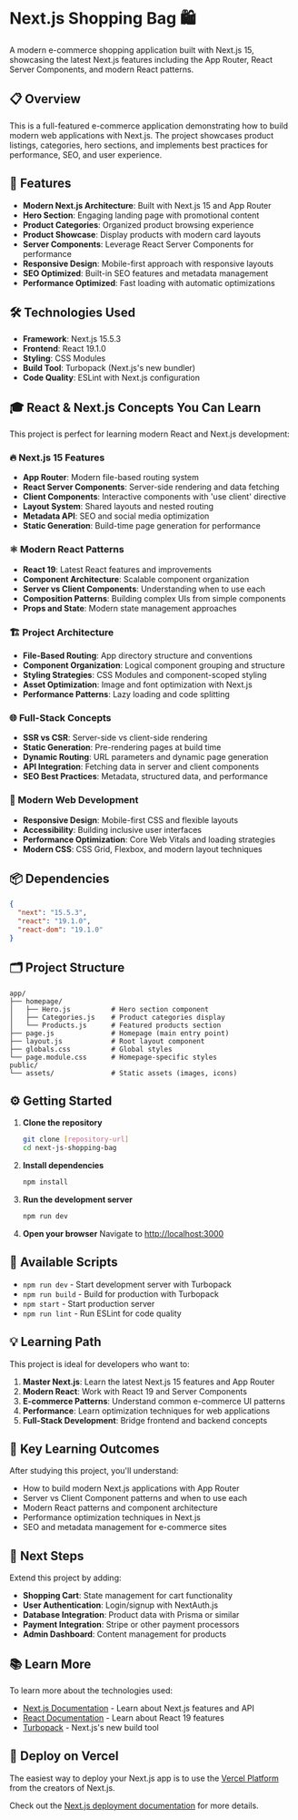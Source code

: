 # Next.js Shopping Bag 🛍️

A modern e-commerce shopping application built with Next.js 15, showcasing the latest Next.js features including the App Router, React Server Components, and modern React patterns.

## 📋 Overview

This is a full-featured e-commerce application demonstrating how to build modern web applications with Next.js. The project showcases product listings, categories, hero sections, and implements best practices for performance, SEO, and user experience.

## 🚀 Features

- **Modern Next.js Architecture**: Built with Next.js 15 and App Router
- **Hero Section**: Engaging landing page with promotional content
- **Product Categories**: Organized product browsing experience  
- **Product Showcase**: Display products with modern card layouts
- **Server Components**: Leverage React Server Components for performance
- **Responsive Design**: Mobile-first approach with responsive layouts
- **SEO Optimized**: Built-in SEO features and metadata management
- **Performance Optimized**: Fast loading with automatic optimizations

## 🛠️ Technologies Used

- **Framework**: Next.js 15.5.3
- **Frontend**: React 19.1.0
- **Styling**: CSS Modules
- **Build Tool**: Turbopack (Next.js's new bundler)
- **Code Quality**: ESLint with Next.js configuration

## 🎓 React & Next.js Concepts You Can Learn

This project is perfect for learning modern React and Next.js development:

### 🔥 Next.js 15 Features
- **App Router**: Modern file-based routing system
- **React Server Components**: Server-side rendering and data fetching
- **Client Components**: Interactive components with 'use client' directive
- **Layout System**: Shared layouts and nested routing
- **Metadata API**: SEO and social media optimization
- **Static Generation**: Build-time page generation for performance

### ⚛️ Modern React Patterns
- **React 19**: Latest React features and improvements
- **Component Architecture**: Scalable component organization
- **Server vs Client Components**: Understanding when to use each
- **Composition Patterns**: Building complex UIs from simple components
- **Props and State**: Modern state management approaches

### 🏗️ Project Architecture
- **File-Based Routing**: App directory structure and conventions
- **Component Organization**: Logical component grouping and structure
- **Styling Strategies**: CSS Modules and component-scoped styling
- **Asset Optimization**: Image and font optimization with Next.js
- **Performance Patterns**: Lazy loading and code splitting

### 🌐 Full-Stack Concepts
- **SSR vs CSR**: Server-side vs client-side rendering
- **Static Generation**: Pre-rendering pages at build time
- **Dynamic Routing**: URL parameters and dynamic page generation
- **API Integration**: Fetching data in server and client components
- **SEO Best Practices**: Metadata, structured data, and performance

### 🎨 Modern Web Development
- **Responsive Design**: Mobile-first CSS and flexible layouts
- **Accessibility**: Building inclusive user interfaces
- **Performance Optimization**: Core Web Vitals and loading strategies
- **Modern CSS**: CSS Grid, Flexbox, and modern layout techniques

## 📦 Dependencies

```json
{
  "next": "15.5.3",
  "react": "19.1.0",
  "react-dom": "19.1.0"
}
```

## 🗂️ Project Structure

```
app/
├── homepage/
│   ├── Hero.js          # Hero section component
│   ├── Categories.js    # Product categories display
│   └── Products.js      # Featured products section
├── page.js              # Homepage (main entry point)
├── layout.js            # Root layout component
├── globals.css          # Global styles
└── page.module.css      # Homepage-specific styles
public/
└── assets/              # Static assets (images, icons)
```

## ⚙️ Getting Started

1. **Clone the repository**
   ```bash
   git clone [repository-url]
   cd next-js-shopping-bag
   ```

2. **Install dependencies**
   ```bash
   npm install
   ```

3. **Run the development server**
   ```bash
   npm run dev
   ```

4. **Open your browser**
   Navigate to [http://localhost:3000](http://localhost:3000)

## 🔧 Available Scripts

- `npm run dev` - Start development server with Turbopack
- `npm run build` - Build for production with Turbopack
- `npm start` - Start production server
- `npm run lint` - Run ESLint for code quality

## 💡 Learning Path

This project is ideal for developers who want to:

1. **Master Next.js**: Learn the latest Next.js 15 features and App Router
2. **Modern React**: Work with React 19 and Server Components
3. **E-commerce Patterns**: Understand common e-commerce UI patterns
4. **Performance**: Learn optimization techniques for web applications
5. **Full-Stack Development**: Bridge frontend and backend concepts

## 🎯 Key Learning Outcomes

After studying this project, you'll understand:
- How to build modern Next.js applications with App Router
- Server vs Client Component patterns and when to use each
- Modern React patterns and component architecture
- Performance optimization techniques in Next.js
- SEO and metadata management for e-commerce sites

## 🚀 Next Steps

Extend this project by adding:
- **Shopping Cart**: State management for cart functionality
- **User Authentication**: Login/signup with NextAuth.js
- **Database Integration**: Product data with Prisma or similar
- **Payment Integration**: Stripe or other payment processors
- **Admin Dashboard**: Content management for products

## 📚 Learn More

To learn more about the technologies used:

- [Next.js Documentation](https://nextjs.org/docs) - Learn about Next.js features and API
- [React Documentation](https://react.dev) - Learn about React 19 features
- [Turbopack](https://turbo.build/pack) - Next.js's new build tool

## 🚀 Deploy on Vercel

The easiest way to deploy your Next.js app is to use the [Vercel Platform](https://vercel.com/new?utm_medium=default-template&filter=next.js&utm_source=create-next-app&utm_campaign=create-next-app-readme) from the creators of Next.js.

Check out the [Next.js deployment documentation](https://nextjs.org/docs/app/building-your-application/deploying) for more details.
